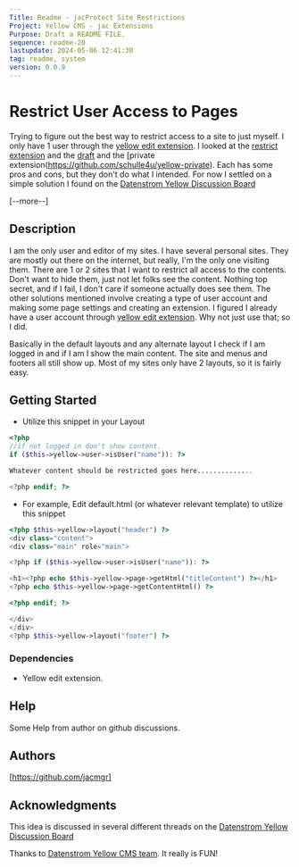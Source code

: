 ```yaml
---
Title: Readme - jacProtect Site Restrictions
Project: Yellow CMS - jac Extensions
Purpose: Draft a README FILE.
sequence: readme-20
lastupdate: 2024-05-06 12:41:30
tag: readme, system
version: 0.0.9
---
```

# Restrict User Access to Pages

Trying to figure out the best way to restrict access to a site to just myself.  I only have 1 user through the [yellow edit extension](https://github.com/annaesvensson/yellow-edit).  I looked at the [restrict extension](url) and the [draft](https://github.com/annaesvensson/yellow-draft) and the [private extension(https://github.com/schulle4u/yellow-private). Each has some pros and cons, but they don't do what I intended.  For now I settled on a simple solution I found on the [Datenstrom Yellow Discussion Board](https://github.com/datenstrom/yellow/discussions)

[--more--]

## Description

I am the only user and editor of my sites. I have several personal sites. They are mostly out there on the internet, but really, I'm the only one visiting them.   There are 1 or 2 sites that I want to restrict all access to the contents.  Don't want to hide them,  just not let folks see the content. Nothing top secret, and if I fail, I don't care if someone actually does see them.   The other solutions mentioned involve creating a type of user account and making some page settings and creating an extension.  I figured I already have a user account through [yellow edit extension](https://github.com/annaesvensson/yellow-edit). Why not just use that; so I did.

Basically in the default layouts and any alternate layout I check if I am logged in and if I am I show the main content.  The site and menus and footers all still show up.  Most of my sites only have 2 layouts, so it is fairly easy.

## Getting Started

* Utilize this snippet in your Layout

```php
<?php
//if not logged in don't show content.
if ($this->yellow->user->isUser("name")): ?> 

Whatever content should be restricted goes here..............

<?php endif; ?>
```

* For example, Edit default.html (or whatever relevant template) to utilize this snippet

```php
<?php $this->yellow->layout("header") ?>
<div class="content">
<div class="main" role="main">

<?php if ($this->yellow->user->isUser("name")): ?> 

<h1><?php echo $this->yellow->page->getHtml("titleContent") ?></h1>
<?php echo $this->yellow->page->getContentHtml() ?>

<?php endif; ?>

</div>
</div>
<?php $this->yellow->layout("footer") ?>

```


### Dependencies

* Yellow edit extension.

## Help

Some Help from author on github discussions. 

## Authors

[https://github.com/jacmgr]


## Acknowledgments

This idea is discussed in several different threads on the [Datenstrom Yellow Discussion Board](https://github.com/datenstrom/yellow/discussions)

Thanks to [Datenstrom Yellow CMS team](https://datenstrom.se/yellow/).  It really is FUN!
